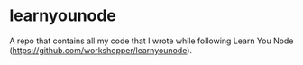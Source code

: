# learnyounode

A repo that contains all my code that I wrote while following Learn You Node (https://github.com/workshopper/learnyounode).
